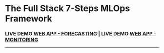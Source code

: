 # The Full Stack 7-Steps MLOps Framework

### LIVE DEMO [WEB APP - FORECASTING](http://35.207.134.188:8501/) | LIVE DEMO [WEB APP - MONITORING](http://35.207.134.188:8502/)

--------


